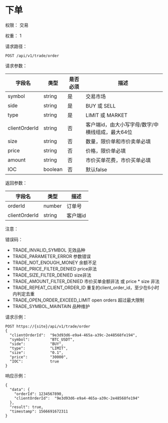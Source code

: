 # 下单

权限： 交易

权重： 1

请求路径：

```
POST /api/v1/trade/order
```

请求参数：

| **字段名**       | **类型**  | **是否必须** | **描述**                      |
| ------------- | ------- | -------- | --------------------------- |
| symbol        | string  | 是        | 交易市场                        |
| side          | string  | 是        | BUY 或 SELL                  |
| type          | string  | 是        | LIMIT 或 MARKET              |
| clientOrderId | string  | 否        | 客户端id，由大小写字母/数字/中横线组成，最大64位 |
| size          | string  | 否        | 数量，限价单和市价卖单必填               |
| price         | string  | 否        | 价格，限价单必填                    |
| amount        | string  | 否        | 市价买单花费，市价买单必填               |
| IOC           | boolean | 否        | 默认false                     |

返回参数：

| **字段名**       | **类型** | **描述** |
| ------------- | ------ | ------ |
| orderId       | number | 订单号    |
| clientOrderId | string | 客户端id  |

注意：

错误码：

* TRADE\_INVALID\_SYMBOL    无效品种
* TRADE\_PARAMETER\_ERROR    参数错误
* TRADE\_NOT\_ENOUGH\_MONEY    余额不足
* TRADE\_PRICE\_FILTER\_DENIED    price非法
* TRADE\_SIZE\_FILTER\_DENIED    size非法
* TRADE\_AMOUNT\_FILTER\_DENIED    市价买单金额非法 或 price \* size 非法
* TRADE\_REPEAT\_CLIENT\_ORDER\_ID    重复的client\_order\_id，至少在6小时内判定去重
* TRADE\_OPEN\_ORDER\_EXCEED\_LIMIT    open orders 超过最大限制
* TRADE\_SYMBOL\_MAINTAIN   品种维护

请求示例：

```
POST https://{site}/api/v1/trade/order
{
  "clientOrderId":  "9e3d93d6-e9a4-465a-a39c-2e48568fe194",
  "symbol":         "BTC_USDT",
  "side":           "BUY",
  "type":           "LIMIT",
  "size":           "0.1",
  "price":          "30000",
  "IOC":            true
}
```

响应示例：

```
{ 
  "data": {
    "orderId": 1234567890,
    "clientOrderId":  "9e3d93d6-e9a4-465a-a39c-2e48568fe194"
  },
  "result": true,
  "timestamp": 1566691672311
}
```
